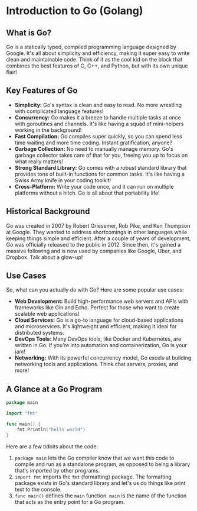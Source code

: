 # Introduction to Go (Golang)

## What is Go?

Go is a statically typed, compiled programming language designed by Google. It's all about simplicity and efficiency, making it super easy to write clean and maintainable code. Think of it as the cool kid on the block that combines the best features of C, C++, and Python, but with its own unique flair!

## Key Features of Go

- **Simplicity:** Go's syntax is clean and easy to read. No more wrestling with complicated language features!
- **Concurrency:** Go makes it a breeze to handle multiple tasks at once with goroutines and channels. It's like having a squad of mini-helpers working in the background!
- **Fast Compilation:** Go compiles super quickly, so you can spend less time waiting and more time coding. Instant gratification, anyone?
- **Garbage Collection:** No need to manually manage memory. Go's garbage collector takes care of that for you, freeing you up to focus on what really matters!
- **Strong Standard Library:** Go comes with a robust standard library that provides tons of built-in functions for common tasks. It's like having a Swiss Army knife in your coding toolkit!
- **Cross-Platform:** Write your code once, and it can run on multiple platforms without a hitch. Go is all about that portability life!

## Historical Background

Go was created in 2007 by Robert Griesemer, Rob Pike, and Ken Thompson at Google. They wanted to address shortcomings in other languages while keeping things simple and efficient. After a couple of years of development, Go was officially released to the public in 2012. Since then, it's gained a massive following and is now used by companies like Google, Uber, and Dropbox. Talk about a glow-up!

## Use Cases

So, what can you actually do with Go? Here are some popular use cases:

- **Web Development:** Build high-performance web servers and APIs with frameworks like Gin and Echo. Perfect for those who want to create scalable web applications!
- **Cloud Services:** Go is a go-to language for cloud-based applications and microservices. It's lightweight and efficient, making it ideal for distributed systems.
- **DevOps Tools:** Many DevOps tools, like Docker and Kubernetes, are written in Go. If you're into automation and containerization, Go is your jam!
- **Networking:** With its powerful concurrency model, Go excels at building networking tools and applications. Think chat servers, proxies, and more!

## A Glance at a Go Program

```go
package main

import "fmt"

func main() {
	fmt.Println("hello world")
}

```

Here are a few tidbits about the code:

1. `package main` lets the Go compiler know that we want this code to compile and run as a standalone program, as opposed to being a library that's imported by other programs.
2. `import fmt` imports the `fmt` (formatting) package. The formatting package exists in Go's standard library and let's us do things like print text to the console.
3. `func main()` defines the `main` function. `main` is the name of the function that acts as the entry point for a Go program.